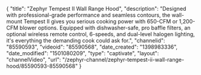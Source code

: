 {
    "title": "Zephyr Tempest II Wall Range Hood",
    "description": "Designed with professional-grade performance and seamless contours, the wall-mount Tempest II gives you serious cooking power with 650-CFM or 1,200-CFM blower options. Equipped with dishwasher-safe, pro baffle filters, an optional wireless remote control, 6-speeds, and dual-level halogen lighting, it's everything the demanding cook could ask for.",
    "channelid": "85590593",
    "videoid": "85590568",
    "date_created": "1398983336",
    "date_modified": "1501080209",
    "type": "captivate",
    "layout": "channelVideo",
    "url": "\/zephyr-channel\/zephyr-tempest-ii-wall-range-hood\/85590593-85590568"
}